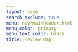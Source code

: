 ```yaml
---
layout: base
search_exclude: true
menu: nav/mainHeader.html
menu_color: primary
menu_text_color: black
title: Review Map
---
```


<div id="map-content-container" class="w-full h-screen flex">
    <div class="w-full h-full" id="map"></div>
</div>
<link href="https://api.mapbox.com/mapbox-gl-js/v3.11.0/mapbox-gl.css" rel="stylesheet">
<script src="https://api.mapbox.com/mapbox-gl-js/v3.11.0/mapbox-gl.js"></script>

<script>
mapboxgl.accessToken = "DEEZNUTS";

const map = new mapboxgl.Map({
  container: "map", // container ID
  style: "mapbox://styles/tvick22/cma1950p2014401so2fzsb0ya",
  center: [-117.1214, 33.0144], // starting position [lng, lat]. Note that lat must be set between -90 and 90
  zoom: 16, // starting zoom
});

window.addEventListener("load", function () {
  map.resize();
});

const mapElement = document.getElementById("map");
const mapContainer = document.getElementById("map-content-container");

//Review Popup
let popupDiv = document.createElement("div");
popupDiv.className = `
    fixed top-1/2 left-1/2 transform -translate-x-1/2 -translate-y-1/2
    bg-white p-6 sm:w-2/3 w-1/2 rounded-lg shadow-lg z-20
    hidden
  `;
mapContainer.appendChild(popupDiv);

let backgroundClickZone = document.createElement("div");
backgroundClickZone.className = `
    fixed inset-0
    z-10
    hidden
  `;
backgroundClickZone.addEventListener("click", () => {
  hideReviewPopup();
});
mapContainer.appendChild(backgroundClickZone);

map.on("click", "road", (e) => {
  const road = e.features[0];

  const roadName = road.properties.name;

  if (popupDiv.classList.contains("hidden")) {
    showReviewPopup(roadName);
  } else {
    hideReviewPopup();
  }
});

function hideReviewPopup() {
  mapElement.classList.remove("blur-sm");
  if (currentMarker) {
    currentMarker.remove();
  }
  popupDiv.innerText = ``;
  popupDiv.classList.add("hidden");
  backgroundClickZone.classList.add("hidden");
}

let feature;
let highlightedRoads = [];

map.addInteraction("move-handler", {
  type: "mousemove",
  target: {
    layerId: "road",
  },
  handler: (e) => {
    if (e.feature) {
      if (feature) {
        highlightedRoads.forEach((road) => {
          map.setFeatureState(road, { ["selected"]: false });
        });
        map.setFeatureState(feature, { ["selected"]: false });
      }

      feature = e.feature;
      const roadName = feature.properties.name;

      const allRenderedRoads = map.queryRenderedFeatures({ layers: ["road"] });

      const selectedRoads = allRenderedRoads.filter((road) => {
        if (road.properties.name == roadName) {
          return true;
        } else {
          return false;
        }
      });

      selectedRoads.forEach((road) => {
        highlightedRoads.push(road);
        map.setFeatureState(road, { ["selected"]: true });
      });

      map.setFeatureState(feature, { ["selected"]: true });
    }
  },
});

map.addInteraction("map-handler", {
  type: "mousemove",
  handler: (e) => {
    highlightedRoads.forEach((road) => {
      map.setFeatureState(road, { ["selected"]: false });
    });
    if (feature) {
      const roadName = feature.properties.name;
      highlightedRoads.forEach((road, i) => {
        map.setFeatureState(road, { ["selected"]: false });
        highlightedRoads = [];
      });
      map.setFeatureState(feature, { ["selected"]: false });
      feature = null;
    }

    return false;
  },
});

function showReviewPopup(roadName) {
  mapElement.classList.add("blur-sm");

  popupDiv.innerHTML = `
      <h1 class="text-[{{site.colors.primary}}] font-extrabold text-3xl mb-6 text-center">
          Leave a Review
      </h1>

      <div class="space-y-6">
        <!-- Road Name Display -->
        <div>
          <h2 class="w-full p-4 text-black text-2xl font-bold text-center">
            ${roadName}
          </h2>
        </div>

          <!-- Star Rating -->
          <div class="text-center">
            <p class="text-lg font-medium text-gray-700 mb-2">Rate this road</p>
            <div id="star-inputs" class="flex justify-center space-x-2">
              <button class="star text-gray-300 hover:text-yellow-400 text-4xl focus:outline-none" data-value="1">★</button>
              <button class="star text-gray-300 hover:text-yellow-400 text-4xl focus:outline-none" data-value="2">★</button>
              <button class="star text-gray-300 hover:text-yellow-400 text-4xl focus:outline-none" data-value="3">★</button>
              <button class="star text-gray-300 hover:text-yellow-400 text-4xl focus:outline-none" data-value="4">★</button>
              <button class="star text-gray-300 hover:text-yellow-400 text-4xl focus:outline-none" data-value="5">★</button>
            </div>
            <input type="hidden" id="rating" name="rating" value="0">
          </div>

        <!-- Comment Input -->
        <div>
            <label for="comment" class="block text-lg text-gray-700 font-medium mb-2">Comment</label>
            <textarea id="comment" name="comment" rows="4" class="w-full p-4 rounded-lg border-2 border-gray-300 focus:ring-2 focus:ring-[{{site.colors.primary}}] focus:outline-none" placeholder="Write your review here..." required></textarea>
        </div>

        <!-- Submit Button -->
        <div class="text-center">
            <button id="submit-btn" type="submit" class="mt-4 px-6 py-3 rounded-full bg-[{{site.colors.primary}}] text-white font-semibold shadow-lg hover:bg-[{{site.colors.primary-hover}}] transition-transform duration-300 hover:scale-105">
                Submit Review
            </button>
        </div>
      </div>
    `;

  // Stars
  const stars = popupDiv.querySelectorAll(".star");
  const ratingInput = popupDiv.querySelector("#rating");

  stars.forEach((star, index) => {
    star.addEventListener("mouseenter", () => {
      // Highlight all stars up to the hovered one
      stars.forEach((s, i) => {
        if (i <= index) {
          s.classList.add("text-yellow-400");
          s.classList.remove("text-gray-300");
        } else {
          s.classList.remove("text-yellow-400");
          s.classList.add("text-gray-300");
        }
      });
    });

    star.addEventListener("mouseleave", () => {
      // On mouse leave, reset based on the selected rating
      const selectedRating = parseInt(ratingInput.value);
      stars.forEach((s, i) => {
        if (i < selectedRating) {
          s.classList.add("text-yellow-400");
          s.classList.remove("text-gray-300");
        } else {
          s.classList.remove("text-yellow-400");
          s.classList.add("text-gray-300");
        }
      });
    });

    star.addEventListener("click", () => {
      // Save selected rating
      ratingInput.value = star.getAttribute("data-value");
    });
  });

  // Submit
  const submitBtn = popupDiv.querySelector("#submit-btn");
  const commentInput = popupDiv.querySelector("#comment");
  const starInputBox = popupDiv.querySelector("#star-inputs");

  let starMissingTimeout = false;
  let commentMissingTimeout = false;

  submitBtn.addEventListener("click", () => {
    if (ratingInput.value == 0) {
      if (starMissingTimeout) {
        clearTimeout(starMissingTimeout);
      }
      starInputBox.classList.add("ring-1");
      starInputBox.classList.add("ring-red-500");

      starMissingTimeout = setTimeout(() => {
        starInputBox.classList.remove("ring-1");
        starInputBox.classList.remove("ring-red-500");
      }, 1000);
    }
    if (!commentInput.value) {
      if (commentMissingTimeout) {
        clearTimeout(commentMissingTimeout);
      }
      commentInput.classList.add("ring-1");
      commentInput.classList.add("ring-red-500");

      commentMissingTimeout = setTimeout(() => {
        commentInput.classList.remove("ring-1");
        commentInput.classList.remove("ring-red-500");
      }, 1000);
    }
    if (ratingInput.value == 0 || !commentInput.value) {
      return;
    }
    const rating = ratingInput.value;
    const comment = commentInput.value;

    let stars = "";
    for (let i = 0; i < 5; i++) {
      if (i < rating) {
        stars += `<span class="text-yellow-400 text-4xl">★</span>`; // Yellow for rated stars
      } else {
        stars += `<span class="text-gray-300 text-4xl">★</span>`; // Gray for unselected stars
      }
    }

    popupDiv.innerHTML = `
        <h1 class="text-gray-400 font-extrabold text-3xl mb-6 text-center">
            Confirm Your Review
        </h1>

        <div class="space-y-6">
            <!-- Road Name Display -->
            <div>
                <h2 class="w-full p-4 text-gray-900 text-2xl font-bold text-center">
                    ${roadName}
                </h2>
            </div>

            <!-- Star Rating Display -->
            <div class="text-center">
                <p class="text-lg font-medium text-gray-600 mb-2">Your Rating</p>
                <div class="flex justify-center space-x-2">
                  ${stars}
                </div>
            </div>

            <!-- Comment Display -->
            <div>
                <label for="comment" class="block text-lg text-gray-600 font-medium mb-2">Your Comment</label>
                <p class="w-full p-4 rounded-lg bg-gray-100 text-black">
                    <!-- Dynamically show the comment here -->
                    ${comment}
                </p>
            </div>

            <!-- Confirm Button -->
            <div class="text-center">
              <button id="confirm" type="submit" class="mt-4 px-6 py-3 rounded-full bg-[{{site.colors.primary}}] text-white font-semibold shadow-lg hover:bg-[{{site.colors.primary-hover}}] transition-transform duration-300 hover:scale-105">
                  Confirm Review
              </button>
            </div>
        </div>
      `;

      popupDiv.querySelector("#confirm").onclick=async () => {
        const review = await postReview(roadName, comment, rating)

        if (review) {
          hideReviewPopup()
        }
      }

  });

  popupDiv.classList.remove("hidden");
  backgroundClickZone.classList.remove("hidden");
}

// Mouse Cursor
map.on("mouseenter", "road", function () {
  map.getCanvas().style.cursor = "pointer";
});
map.on("mouseleave", "road", function () {
  map.getCanvas().style.cursor = "";
});

// Map Marker
let currentMarker = null;
map.on("click", "road", (e) => {
  // Remove the old marker if it exists
  if (currentMarker) {
    currentMarker.remove();
  }

  // Add a new marker at the clicked location
  currentMarker = new mapboxgl.Marker().setLngLat(e.lngLat).addTo(map);
});

let pythonURI;
if (location.hostname === "localhost") {
  pythonURI = "http://localhost:8887";
} else if (location.hostname === "127.0.0.1") {
  pythonURI = "http://127.0.0.1:8887";
} else {
  pythonURI = "https://motor.stu.nighthawkcodingsociety.com";
}

async function postReview(roadName, comment, rating) {
  const postOptions = {
    method: "POST", // *GET, POST, PUT, DELETE, etc.
    mode: "cors", // no-cors, *cors, same-origin
    cache: "default", // *default, no-cache, reload, force-cache, only-if-cached
    credentials: "include", // include, same-origin, omit
    headers: {
      "Content-Type": "application/json",
      "X-Origin": "client", // New custom header to identify source
    },
    body: JSON.stringify({
      road_name: roadName,
      description: comment,
      rating: rating,
    }),
  };

  const endpoint = pythonURI + "/api/review";

  try {
    const response = await fetch(endpoint, postOptions);

    if (!response.ok) {
      throw new Error(`Failed to POST review: ${response.status}`);
    }

    return response.json();
  } catch (error) {
    console.error("Error POSTing review:", error.message);
  }
}
</script>
